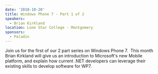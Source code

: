 ```yaml
---
date: '2010-10-20'
title: Windows Phone 7 - Part 1 of 2
speakers:
  - Brian Kirkland
location: Lone Star College - Montgomery
sponsors: 
  - Paladin
---
```

Join us for the first of our 2 part series on Windows Phone 7.&nbsp; This month Brian Kirkland will give us an introduction to Microsoft's new Mobile platform, and explain how current .NET developers can leverage their existing skills to develop software for WP7.